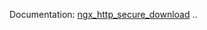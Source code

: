 Documentation: [ngx_http_secure_download](http://wiki.nginx.org/NginxHttpSecureDownload "ngx_http_secure_download")
..
